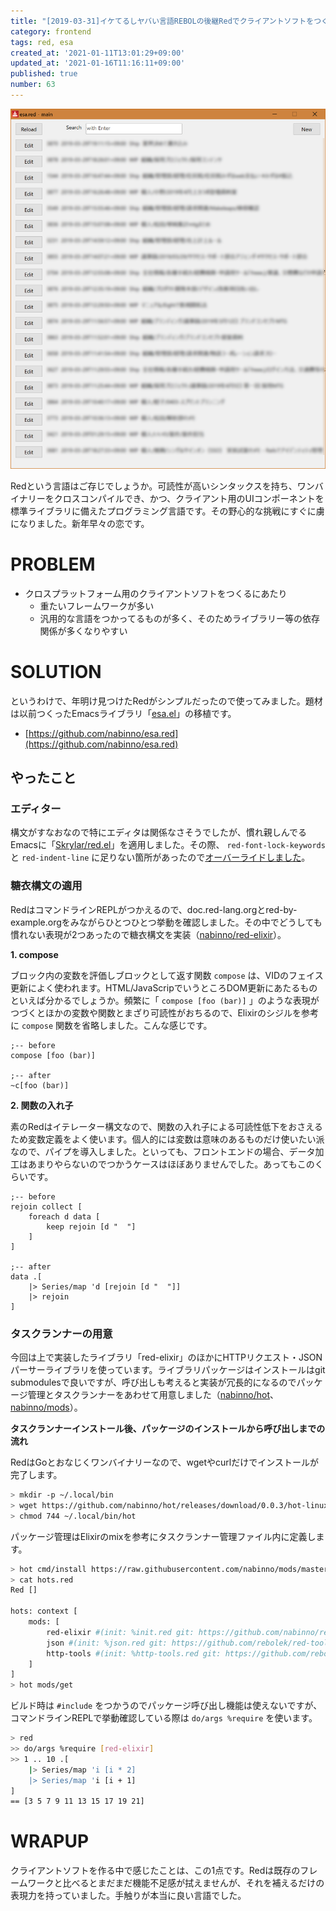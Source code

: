 ```yaml
---
title: "[2019-03-31]イケてるしヤバい言語REBOLの後継Redでクライアントソフトをつくった話"
category: frontend
tags: red, esa
created_at: '2021-01-11T13:01:29+09:00'
updated_at: '2021-01-16T11:16:11+09:00'
published: true
number: 63
---
```


<img alt=thumbnail src=https://raw.githubusercontent.com/nabinno/esa.red/master/esa.red.png />

Redという言語はご存じでしょうか。可読性が高いシンタックスを持ち、ワンバイナリーをクロスコンパイルでき、かつ、クライアント用のUIコンポーネントを標準ライブラリに備えたプログラミング言語です。その野心的な挑戦にすぐに虜になりました。新年早々の恋です。

# PROBLEM
- クロスプラットフォーム用のクライアントソフトをつくるにあたり
    - 重たいフレームワークが多い
    - 汎用的な言語をつかってるものが多く、そのためライブラリー等の依存関係が多くなりやすい

# SOLUTION
というわけで、年明け見つけたRedがシンプルだったので使ってみました。題材は以前つくったEmacsライブラリ「[esa.el](https://github.com/nabinno/esa.el)」の移植です。

- [https://github.com/nabinno/esa.red](https://github.com/nabinno/esa.red)

## やったこと
### エディター
構文がすなおなので特にエディタは関係なさそうでしたが、慣れ親しんでるEmacsに「[Skrylar/red.el](https://github.com/Skrylar/red.el)」を適用しました。その際、 `red-font-lock-keywords` と `red-indent-line` に足りない箇所があったので[オーバーライドしました](https://github.com/nabinno/dotfiles/blob/master/.emacs.d/lisp/init-red.el)。

### 糖衣構文の適用
RedはコマンドラインREPLがつかえるので、doc.red-lang.orgとred-by-example.orgをみながらひとつひとつ挙動を確認しました。その中でどうしても慣れない表現が2つあったので糖衣構文を実装（[nabinno/red-elixir](https://github.com/nabinno/red-elixir)）。

**1. compose**

ブロック内の変数を評価しブロックとして返す関数 `compose` は、VIDのフェイス更新によく使われます。HTML/JavaScripでいうところDOM更新にあたるものといえば分かるでしょうか。頻繁に「 `compose [foo (bar)]` 」のような表現がつづくとほかの変数や関数とまざり可読性がおちるので、Elixirのシジルを参考に `compose` 関数を省略しました。こんな感じです。

```
;-- before
compose [foo (bar)]

;-- after
~c[foo (bar)]
```

**2. 関数の入れ子**

素のRedはイテレーター構文なので、関数の入れ子による可読性低下をおさえるため変数定義をよく使います。個人的には変数は意味のあるものだけ使いたい派なので、パイプを導入しました。といっても、フロントエンドの場合、データ加工はあまりやらないのでつかうケースはほぼありませんでした。あってもこのくらいです。

```red
;-- before
rejoin collect [
    foreach d data [
        keep rejoin [d "  "]
    ]
]

;-- after
data .[
    |> Series/map 'd [rejoin [d "  "]]
    |> rejoin
]
```

### タスクランナーの用意
今回は上で実装したライブラリ「red-elixir」のほかにHTTPリクエスト・JSONパーサーライブラリを使っています。ライブラリパッケージはインストールはgit submodulesで良いですが、呼び出しも考えると実装が冗長的になるのでパッケージ管理とタスクランナーをあわせて用意しました（[nabinno/hot](https://github.com/nabinno/hot)、[nabinno/mods](https://github.com/nabinno/mods)）。

**タスクランナーインストール後、パッケージのインストールから呼び出しまでの流れ**

RedはGoとおなじくワンバイナリーなので、wgetやcurlだけでインストールが完了します。

```sh
> mkdir -p ~/.local/bin
> wget https://github.com/nabinno/hot/releases/download/0.0.3/hot-linux -O ~/.local/bin/hot
> chmod 744 ~/.local/bin/hot
```

パッケージ管理はElixirのmixを参考にタスクランナー管理ファイル内に定義します。

```sh
> hot cmd/install https://raw.githubusercontent.com/nabinno/mods/master/mods.red
> cat hots.red
Red []

hots: context [
    mods: [
        red-elixir #(init: %init.red git: https://github.com/nabinno/red-elixir)
        json #(init: %json.red git: https://github.com/rebolek/red-tools)
        http-tools #(init: %http-tools.red git: https://github.com/rebolek/red-tools)
    ]
]
> hot mods/get
```

ビルド時は `#include` をつかうのでパッケージ呼び出し機能は使えないですが、コマンドラインREPLで挙動確認している際は `do/args %require` を使います。

```sh
> red
>> do/args %require [red-elixir]
>> 1 .. 10 .[
    |> Series/map 'i [i * 2]
    |> Series/map 'i [i + 1]
]
== [3 5 7 9 11 13 15 17 19 21]
```

# WRAPUP
クライアントソフトを作る中で感じたことは、この1点です。Redは既存のフレームワークと比べるとまだまだ機能不足感が拭えませんが、それを補えるだけの表現力を持っていました。手触りが本当に良い言語でした。

